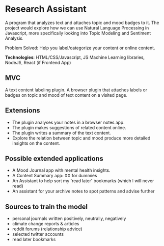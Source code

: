 # Research Assistant

A program that analyzes text and attaches topic and mood badges to it. 
The project would explore how we can use Natural Language Processing in Javascript, more specifically looking into Topic Modeling and Sentiment Analysis.

Problem Solved: Help you label/categorize your content or online content.

**Technologies**: HTML/CSS/Javascript, JS Machine Learning libraries, NodeJS, React (if Frontend App)

## MVC

A text content labeling plugin. A browser plugin that attaches labels or badges on topic and mood of text content on a visited page.

## Extensions

- The plugin analyses your notes in a browser notes app.
- The plugin makes suggestions of related content online.
- The plugin writes a summary of the text content.
- Explore the relation between topic and mood produce more detailed insights on the content.

## Possible extended applications

- A Mood Journal app with mental health insights.
- A Content Summary app: XX for dummies
- An Assistant to help sort my 'read later' bookmarks (which I will never read)
- An assistant for your archive notes to spot patterns and advise further

## Sources to train the model

- personal journals written positively, neutrally, negatively
- climate change reports & articles
- reddit forums (relationship advice)
- selected twitter accounts 
- read later bookmarks